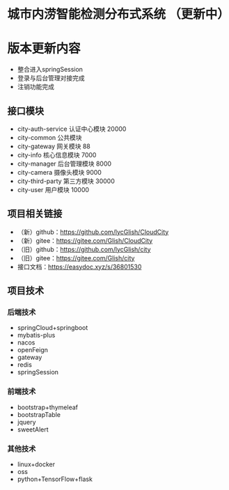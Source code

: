 # 城市内涝智能检测分布式系统 （更新中）  

# 版本更新内容  

 * 整合进入springSession  
 * 登录与后台管理对接完成  
 * 注销功能完成  

## 接口模块  

 * city-auth-service    认证中心模块         20000
 * city-common          公共模块        
 * city-gateway         网关模块               88  
 * city-info            核心信息模块          7000  
 * city-manager         后台管理模块          8000  
 * city-camera          摄像头模块            9000  
 * city-third-party     第三方模块           30000  
 * city-user            用户模块             10000

## 项目相关链接  

 * （新）github：https://github.com/lycGlish/CloudCity  
 * （新）gitee：https://gitee.com/Glish/CloudCity  
 * （旧）github：https://github.com/lycGlish/city  
 * （旧）gitee：https://gitee.com/Glish/city  
 * 接口文档：https://easydoc.xyz/s/36801530  

## 项目技术

### 后端技术  

 *  springCloud+springboot  
 *  mybatis-plus  
 *  nacos  
 *  openFeign  
 *  gateway  
 *  redis  
 *  springSession  
 
### 前端技术  

 *  bootstrap+thymeleaf
 *  bootstrapTable
 *  jquery
 *  sweetAlert

### 其他技术  

 *  linux+docker  
 *  oss  
 *  python+TensorFlow+flask  